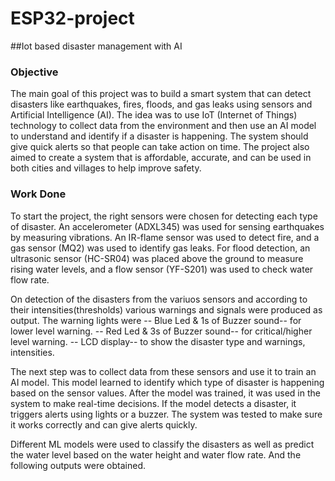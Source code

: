 # ESP32-project
##Iot based disaster management with AI

### Objective
The main goal of this project was to build a smart system that can detect disasters like earthquakes, fires, floods, and gas leaks using sensors and Artificial Intelligence (AI). The idea was to use IoT (Internet of Things) technology to collect data from the environment and then use an AI model to understand and identify if a disaster is happening. The system should give quick alerts so that people can take action on time. The project also aimed to create a system that is affordable, accurate, and can be used in both cities and villages to help improve safety.

### Work Done
To start the project, the right sensors were chosen for detecting each type of disaster. 
An accelerometer (ADXL345) was used for sensing earthquakes by measuring vibrations. 
An IR-flame sensor was used to detect fire, and a gas sensor (MQ2) was used to identify gas leaks. 
For flood detection, an ultrasonic sensor (HC-SR04) was placed above the ground to measure rising water levels, and a flow sensor (YF-S201) was used to check water flow rate.

On detection of the disasters from the variuos sensors and  according to their intensities(thresholds) various warnings and signals were produced as output. The warning lights were 
-- Blue Led & 1s of Buzzer sound-- for lower level warning.
-- Red Led & 3s of Buzzer sound-- for critical/higher level warning.
-- LCD display-- to show the disaster type and warnings, intensities.

The next step was to collect data from these sensors and use it to train an AI model. This model learned to identify which type of disaster is happening based on the sensor values. After the model was trained, it was used in the system to make real-time decisions. If the model detects a disaster, it triggers alerts using lights or a buzzer. The system was tested to make sure it works correctly and can give alerts quickly.

Different  ML models were used to classify the disasters as well as predict the water level based on the water height and water flow rate. And the following outputs were obtained.


